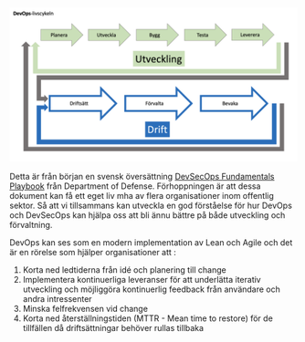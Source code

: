![Devops-livscykeln](img/devopslivscykeln.png)  

Detta är från början en svensk översättning [DevSecOps Fundamentals Playbook](https://public.cyber.mil/dod-enterprise-devsecops-2/) från Department of Defense. Förhoppningen är att dessa dokument kan få ett eget liv mha av flera organisationer inom offentlig sektor. Så att vi tillsammans kan utveckla en god förståelse för hur DevOps och DevSecOps kan hjälpa oss att bli ännu bättre på både utveckling och förvaltning. 

DevOps kan ses som en modern implementation av Lean och Agile och det är en rörelse som hjälper organisationer att : 
1. Korta ned ledtiderna från idé och planering till change  
2. Implementera kontinuerliga leveranser för att underlätta iterativ utveckling och möjliggöra kontinuerlig feedback från användare och andra intressenter  
3. Minska felfrekvensen vid change  
4. Korta ned återställningstiden (MTTR - Mean time to restore) för de tillfällen då driftsättningar behöver rullas tillbaka  